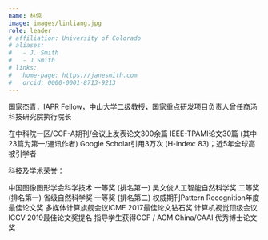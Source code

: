 ```yaml
---
name: 林倞
image: images/linliang.jpg
role: leader
# affiliation: University of Colorado
# aliases:
#   - J. Smith
#   - J Smith
# links:
#   home-page: https://janesmith.com
#   orcid: 0000-0001-8713-9213
---
```


国家杰青，IAPR Fellow，中山大学二级教授，国家重点研发项目负责人曾任商汤科技研究院执行院长

在中科院一区/CCF-A期刊/会议上发表论文300余篇
   IEEE-TPAMI论文30篇 (其中23篇为第一/通讯作者)
Google Scholar引用3万次 (H-index: 83)；近5年全球高被引学者

科技及学术荣誉：

中国图像图形学会科学技术 一等奖 (排名第一)
吴文俊人工智能自然科学奖 二等奖 (排名第一)
省级自然科学奖 一等奖 (排名第二)
权威期刊Pattern Recognition年度最佳论文奖
多媒体计算旗舰会议ICME 2017最佳论文钻石奖
计算机视觉顶级会议ICCV 2019最佳论文奖提名
指导学生获得CCF / ACM China/CAAI 优秀博士论文奖


